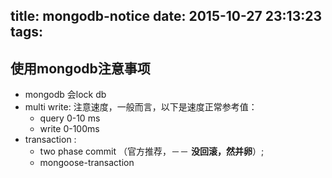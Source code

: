 title: mongodb-notice
date: 2015-10-27 23:13:23
tags:
---
## 使用mongodb注意事项  ##  

 - mongodb 会lock db
 - multi write: 注意速度，一般而言，以下是速度正常参考值：
     - query 0-10 ms  
     - write 0-100ms
 - transaction : 
   - two phase commit （官方推荐，－－ **没回滚，然并卵**）; 
   - mongoose-transaction


